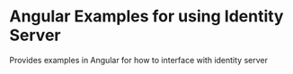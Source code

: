 # Angular Examples for using Identity Server
Provides examples in Angular for how to interface with identity server
